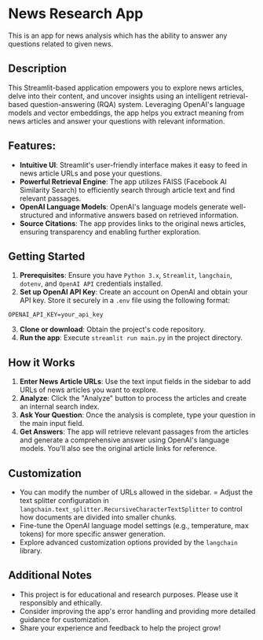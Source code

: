 # News Research App
This is an app for news analysis which has the ability to answer any questions related to given news.

## Description

This Streamlit-based application empowers you to explore news articles, delve into their content, and uncover insights using an intelligent retrieval-based question-answering (RQA) system. Leveraging OpenAI's language models and vector embeddings, the app helps you extract meaning from news articles and answer your questions with relevant information.

## Features:

- **Intuitive UI**: Streamlit's user-friendly interface makes it easy to feed in news article URLs and pose your questions.
- **Powerful Retrieval Engine**: The app utilizes FAISS (Facebook AI Similarity Search) to efficiently search through article text and find relevant passages.
- **OpenAI Language Models**: OpenAI's language models generate well-structured and informative answers based on retrieved information.
- **Source Citations**: The app provides links to the original news articles, ensuring transparency and enabling further exploration.

## Getting Started

1. **Prerequisites**: Ensure you have `Python 3.x`, `Streamlit`, `langchain`, `dotenv`, and `OpenAI API` credentials installed.
2. **Set up OpenAI API Key**: Create an account on OpenAI and obtain your API key. Store it securely in a `.env` file using the following format:
```
OPENAI_API_KEY=your_api_key
```
3. **Clone or download**: Obtain the project's code repository.
4. **Run the app**: Execute `streamlit run main.py` in the project directory.

## How it Works

1. **Enter News Article URLs**: Use the text input fields in the sidebar to add URLs of news articles you want to explore.
2. **Analyze**: Click the "Analyze" button to process the articles and create an internal search index.
3. **Ask Your Question**: Once the analysis is complete, type your question in the main input field.
4. **Get Answers**: The app will retrieve relevant passages from the articles and generate a comprehensive answer using OpenAI's language models. You'll also see the original article links for reference.

## Customization

- You can modify the number of URLs allowed in the sidebar.
= Adjust the text splitter configuration in `langchain.text_splitter.RecursiveCharacterTextSplitter` to control how documents are divided into smaller chunks.
- Fine-tune the OpenAI language model settings (e.g., temperature, max tokens) for more specific answer generation.
- Explore advanced customization options provided by the `langchain` library.

## Additional Notes

- This project is for educational and research purposes. Please use it responsibly and ethically.
- Consider improving the app's error handling and providing more detailed guidance for customization.
- Share your experience and feedback to help the project grow!